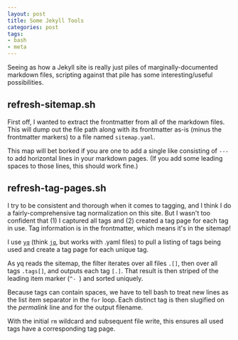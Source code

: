 ```yaml
---
layout: post
title: Some Jekyll Tools
categories: post
tags:
- bash
- meta
---
```


Seeing as how a Jekyll site is really just piles of marginally-documented markdown files, scripting against that pile has some interesting/useful possibilities.

## refresh-sitemap.sh

<script src="https://gist.github.com/rkoopmann/02f441b9dc4d98e38c98b7453b63c7ab.js?file=refresh-sitemap.sh"></script>

First off, I wanted to extract the frontmatter from all of the markdown files.
This will dump out the file path along with its frontmatter as-is (minus the frontmatter markers) to a file named `sitemap.yaml`.

This map will bet borked if you are one to add a single like consisting of `---` to add horizontal lines in your markdown pages.
(If you add some leading spaces to those lines, this should work fine.)


## refresh-tag-pages.sh

<script src="https://gist.github.com/rkoopmann/02f441b9dc4d98e38c98b7453b63c7ab.js?file=refresh-tag-pages.sh"></script>

I try to be consistent and thorough when it comes to tagging, and I think I do a fairly-comprehensive tag normalization on this site.
But I wasn't too confident that (1) I captured all tags and (2) created a tag page for each tag in use.
Tag information is in the frontmatter, which means it's in the sitemap!

I use [`yq`](https://github.com/mikefarah/yq) (think [`jq`](https://github.com/jqlang/jq), but works with .yaml files) to pull a listing of tags being used and create a tag page for each unique tag.

As  yq reads the sitemap, the filter iterates over all files `.[]`, then over all tags `.tags[]`, and outputs each tag `[.]`.
That result is then striped of the leading item marker (`^- `) and sorted uniquely.

Because tags can contain spaces, we have to tell bash to treat new lines as the list item separator in the `for` loop.
Each distinct tag is then slugified on the _permalink_ line and for the output filename.

With the initial `rm` wildcard and subsequent file write, this ensures all used tags have a corresponding tag page.
